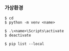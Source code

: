 ### 가상환경

```
$ cd
$ python -m venv <name>

$ .\<name>\Scripts\activate
$ deactivate

$ pip list --local
```
